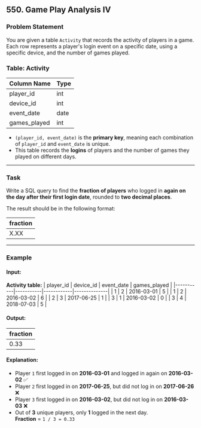 ## 550. Game Play Analysis IV

### Problem Statement
You are given a table `Activity` that records the activity of players in a game. Each row represents a player's login event on a specific date, using a specific device, and the number of games played.

### Table: Activity
| Column Name  | Type    |
|--------------|---------|
| player_id    | int     |
| device_id    | int     |
| event_date   | date    |
| games_played | int     |

- `(player_id, event_date)` is the **primary key**, meaning each combination of `player_id` and `event_date` is unique.
- This table records the **logins** of players and the number of games they played on different days.

---

### Task
Write a SQL query to find the **fraction of players** who logged in **again on the day after their first login date**, rounded to **two decimal places**.

The result should be in the following format:

| fraction  |
|-----------|
| X.XX      |

---

### Example

#### **Input:**
**Activity table:**
| player_id | device_id | event_date | games_played |
|-----------|-----------|------------|--------------|
| 1         | 2         | 2016-03-01 | 5            |
| 1         | 2         | 2016-03-02 | 6            |
| 2         | 3         | 2017-06-25 | 1            |
| 3         | 1         | 2016-03-02 | 0            |
| 3         | 4         | 2018-07-03 | 5            |

#### **Output:**
| fraction  |
|-----------|
| 0.33      |

#### **Explanation:**
- Player `1` first logged in on **2016-03-01** and logged in again on **2016-03-02** ✅
- Player `2` first logged in on **2017-06-25**, but did not log in on **2017-06-26** ❌
- Player `3` first logged in on **2016-03-02**, but did not log in on **2016-03-03** ❌
- Out of **3** unique players, only **1** logged in the next day.  
  **Fraction** = `1 / 3 = 0.33`
